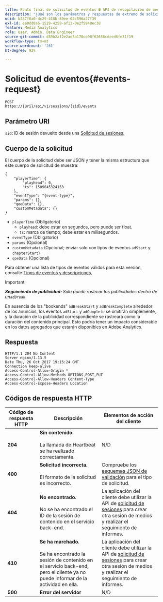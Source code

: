 ```yaml
---
title: Punto final de solicitud de eventos � API de recopilación de medios de transmisión
description: "¿Qué son los parámetros y respuestas de extremo de solicitud de eventos de API de recopilación de medios?"
uuid: b237f0a0-dc29-418b-89ee-04c596a27f39
exl-id: ee0dd8a6-1529-4258-af12-0e2f5948ec38
feature: Media Analytics
role: User, Admin, Data Engineer
source-git-commit: d89b2af2e2ae5a170ce98f62656cdeed6fe31f19
workflow-type: tm+mt
source-wordcount: '261'
ht-degree: 92%

---
```


# Solicitud de eventos{#events-request}

```
POST 
https://{uri}/api/v1/sessions/{sid}/events 
```

## Parámetro URI

`sid`: ID de sesión devuelto desde una [Solicitud de sesiones.](/help/media-collection-api/mc-api-ref/mc-api-sessions-req.md)

## Cuerpo de la solicitud

El cuerpo de la solicitud debe ser JSON y tener la misma estructura que este cuerpo de solicitud de muestra:

```
{ 
    "playerTime": { 
        "playhead": 0, 
        "ts": 1509045324153 
    }, 
    "eventType": "{event-type}", 
    "params": {}, 
    "qoeData": {}, 
    "customMetadata": {} 
}
```

* `playerTime` (Obligatorio)
   * `playhead`: debe estar en segundos, pero puede ser float.
   * `ts`: marca de tiempo; debe estar en milisegundos.
* `eventType` (Obligatorio)
* `params` (Opcional)
* `customMetadata` (Opcional; enviar solo con tipos de eventos `adStart` y `chapterStart`)
* `qoeData` (Opcional)

Para obtener una lista de tipos de eventos válidos para esta versión, consulte [Tipos de eventos y descripciones.](/help/media-collection-api/mc-api-ref/mc-api-event-types.md)

>[!IMPORTANT]
>
>***Seguimiento de publicidad:** Solo puede rastrear las publicidades dentro de un`adBreak`*.
>
>En ausencia de los &quot;bookends&quot; `adBreakStart` y `adBreakComplete` alrededor de los anuncios, los eventos `adStart` y `adComplete` se omitirán simplemente, y la duración de la publicidad correspondiente se rastreará como la duración del contenido principal. Esto podría tener un impacto considerable en los datos agregados que estarán disponibles en Adobe Analytics.

## Respuesta

```
HTTP/1.1 204 No Content 
Server nginx/1.13.5 
Date Thu, 26 Oct 2017 19:15:24 GMT 
Connection keep-alive 
Access-Control-Allow-Origin * 
Access-Control-Allow-Methods OPTIONS,POST,PUT 
Access-Control-Allow-Headers Content-Type 
Access-Control-Expose-Headers Location
```

## Códigos de respuesta HTTP

| Código de respuesta HTTP | Descripción | Elementos de acción del cliente |
|---|---|---|
| **204** | **Sin contenido.** <br/><br/>La llamada de Heartbeat se ha realizado correctamente. | N/D |
| **400** | **Solicitud incorrecta.** <br/><br/>El formato de la solicitud es incorrecto. | Compruebe los [esquemas JSON de validación](/help/media-collection-api/mc-api-ref/mc-api-json-validation.md) para el tipo de solicitud. |
| **404** | **No encontrado.** <br/><br/>No se ha encontrado el ID de la sesión de contenido en el servicio back-end. | La aplicación del cliente debe utilizar la API de [solicitud de sesiones](/help/media-collection-api/mc-api-ref/mc-api-sessions-req.md) para crear otra sesión de medios y realizar el seguimiento de informes. |
| **410** | **Se ha marchado.** <br/><br/>Se ha encontrado la sesión de contenido en el servicio back-end, pero el cliente ya no puede informar de la actividad en ella. | La aplicación del cliente debe utilizar la API de [solicitud de sesiones](/help/media-collection-api/mc-api-ref/mc-api-sessions-req.md) para crear otra sesión de medios y realizar el seguimiento de informes. |
| **500** | **Error del servidor** | N/D |
